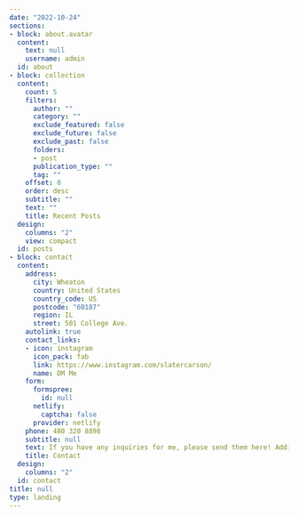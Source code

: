 ```yaml
---
date: "2022-10-24"
sections:
- block: about.avatar
  content:
    text: null
    username: admin
  id: about
- block: collection
  content:
    count: 5
    filters:
      author: ""
      category: ""
      exclude_featured: false
      exclude_future: false
      exclude_past: false
      folders:
      - post
      publication_type: ""
      tag: ""
    offset: 0
    order: desc
    subtitle: ""
    text: ""
    title: Recent Posts
  design:
    columns: "2"
    view: compact
  id: posts
- block: contact
  content:
    address:
      city: Wheaton
      country: United States
      country_code: US
      postcode: "60187"
      region: IL
      street: 501 College Ave.
    autolink: true
    contact_links:
    - icon: instagram
      icon_pack: fab
      link: https://www.instagram.com/slatercarson/
      name: DM Me
    form:
      formspree:
        id: null
      netlify:
        captcha: false
      provider: netlify
    phone: 480 320 8898
    subtitle: null
    text: If you have any inquiries for me, please send them here! Additionally, if you want to     be notified whenever I post a blog, please let me know so I can add you to the email list!
    title: Contact
  design:
    columns: "2"
  id: contact
title: null
type: landing
---
```


